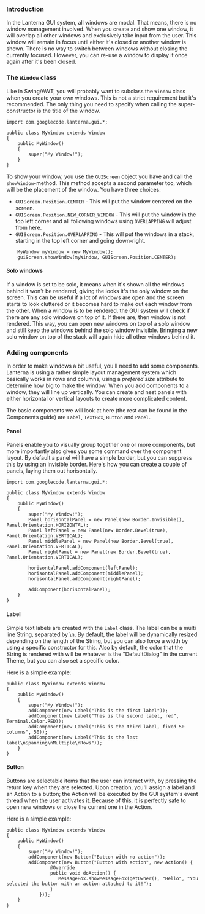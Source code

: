 ### Introduction ###
In the Lanterna GUI system, all windows are modal. That means, there is no window management involved. When you create and show one window, it will overlap all other windows and exclusively take input from the user. This window will remain in focus until either it's closed or another window is shown. There is no way to switch between windows without closing the currently focused. However, you can re-use a window to display it once again after it's been closed.

### The `Window` class ###
Like in Swing/AWT, you will probably want to subclass the `Window` class when you create your own windows. This is not a strict requirement but it's recommended. The only thing you need to specify when calling the super-constructor is the title of the window.

```
import com.googlecode.lanterna.gui.*;

public class MyWindow extends Window
{
    public MyWindow()
    {
        super("My Window!");
    }
}
```

To show your window, you use the `GUIScreen` object you have and call the `showWindow`-method. This method accepts a second parameter too, which will be the placement of the window. You have three choices:
  * `GUIScreen.Position.CENTER` - This will put the window centered on the screen.
  * `GUIScreen.Position.NEW_CORNER_WINDOW` - This will put the window in the top left corner and all following windows using `OVERLAPPING` will adjust from here.
  * `GUIScreen.Position.OVERLAPPING` - This will put the windows in a stack, starting in the top left corner and going down-right.

```
    MyWindow myWindow = new MyWindow();
    guiScreen.showWindow(myWindow, GUIScreen.Position.CENTER);
```

<insert screenshot here>

#### Solo windows ####
If a window is set to be solo, it means when it's shown all the windows behind it won't be rendered, giving the looks it's the only window on the screen. This can be useful if a lot of windows are open and the screen starts to look cluttered or it becomes hard to make out each window from the other. When a window is to be rendered, the GUI system will check if there are any solo windows on top of it. If there are, then window is not rendered. This way, you can open new windows on top of a solo window and still keep the windows behind the solo window invisible. Bringing a new solo window on top of the stack will again hide all other windows behind it.

### Adding components ###
In order to make windows a bit useful, you'll need to add some components. Lanterna is using a rather simple layout management system which basically works in rows and columns, using a _prefered size_ attribute to determine how big to make the window. When you add components to a window, they will line up vertically. You can create and nest panels with either horizontal or vertical layouts to create more complicated content.

The basic components we will look at here (the rest can be found in the Components guide) are `Label`, `TextBox`, `Button` and `Panel`.

#### Panel ####
Panels enable you to visually group together one or more components, but more importantly also gives you some command over the component layout. By default a panel will have a simple border, but you can suppress this by using an invisible border. Here's how you can create a couple of panels, laying them out horisontally.
```
import com.googlecode.lanterna.gui.*;

public class MyWindow extends Window
{
    public MyWindow()
    {
        super("My Window!");
        Panel horisontalPanel = new Panel(new Border.Invisible(), Panel.Orientation.HORIZONTAL);
        Panel leftPanel = new Panel(new Border.Bevel(true), Panel.Orientation.VERTICAL);
        Panel middlePanel = new Panel(new Border.Bevel(true), Panel.Orientation.VERTICAL);
        Panel rightPanel = new Panel(new Border.Bevel(true), Panel.Orientation.VERTICAL);

        horisontalPanel.addComponent(leftPanel);
        horisontalPanel.addComponent(middlePanel);
        horisontalPanel.addComponent(rightPanel);

        addComponent(horisontalPanel);
    }
}
```

#### Label ####
Simple text labels are created with the `Label` class. The label can be a multi line String, separated by \n. By default, the label will be dynamically resized depending on the length of the String, but you can also force a width by using a specific constructor for this. Also by default, the color that the String is rendered with will be whatever is the "DefaultDialog" in the current Theme, but you can also set a specific color.

Here is a simple example:
```
public class MyWindow extends Window
{
    public MyWindow()
    {
        super("My Window!");
        addComponent(new Label("This is the first label"));
        addComponent(new Label("This is the second label, red", Terminal.Color.RED));
        addComponent(new Label("This is the third label, fixed 50 columns", 50));
        addComponent(new Label("This is the last label\nSpanning\nMultiple\nRows"));
    }
}
```

#### Button ####
Buttons are selectable items that the user can interact with, by pressing the return key when they are selected. Upon creation, you'll assign a label and an Action to a button; the Action will be executed by the GUI system's event thread when the user activates it. Because of this, it is perfectly safe to open new windows or close the current one in the Action.

Here is a simple example:
```
public class MyWindow extends Window
{
    public MyWindow()
    {
        super("My Window!");
        addComponent(new Button("Button with no action"));
        addComponent(new Button("Button with action", new Action() {
                @Override
                public void doAction() {
                   MessageBox.showMessageBox(getOwner(), "Hello", "You selected the button with an action attached to it!");
                }
            }));
    }
}
```